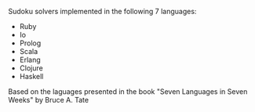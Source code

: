 Sudoku solvers implemented in the following 7 languages:
- Ruby
- Io
- Prolog
- Scala
- Erlang
- Clojure
- Haskell

Based on the laguages presented in the book "Seven Languages in Seven Weeks" by Bruce A. Tate
